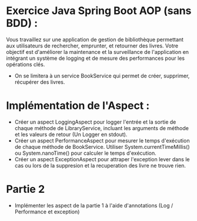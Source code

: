 # Exercice Java Spring Boot AOP (sans BDD) :

Vous travaillez sur une application de gestion de bibliothèque permettant aux utilisateurs de rechercher, emprunter, et retourner des livres.
Votre objectif est d'améliorer la maintenance et la surveillance de l'application en intégrant un système de logging et de mesure des performances pour les opérations clés.

- On se limitera à un service BookService qui permet de créer, supprimer, récupérer des livres.

# Implémentation de l'Aspect :

- Créer un aspect LoggingAspect pour logger l'entrée et la sortie de chaque méthode de LibraryService, incluant les arguments de méthode et les valeurs de retour (Un Logger en stdout).
- Créer un aspect PerformanceAspect pour mesurer le temps d'exécution de chaque méthode de BookService. Utiliser System.currentTimeMillis() ou System.nanoTime() pour calculer le temps d'exécution.
- Créer un aspect ExceptionAspect pour attraper l'exception lever dans le cas ou lors de la suppresion et la recuperation des livre ne trouve rien.

# Partie 2

- Implémenter les aspect de la partie 1 à l'aide d'annotations (Log / Performance et exception)
